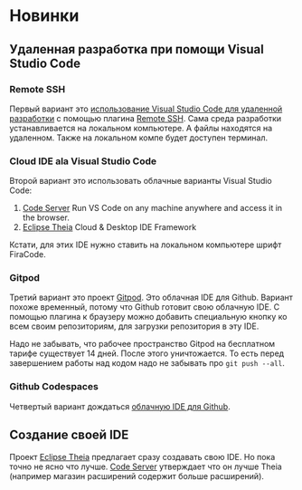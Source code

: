 Новинки
=======

Удаленная разработка при помощи Visual Studio Code
--------------------------------------------------

### Remote SSH

Первый вариант это [использование Visual Studio Code для удаленной разработки][remote-article] 
с помощью плагина [Remote SSH][remote]. Сама среда разработки устанавливается на локальном компьютере.
А файлы находятся на удаленном. Также на локальном компе будет доступен терминал.

### Cloud IDE ala Visual Studio Code

Второй вариант это использовать облачные варианты Visual Studio Code:
1. [Code Server][code-server] Run VS Code on any machine anywhere and access it in the browser.
2. [Eclipse Theia][theia] Cloud & Desktop IDE Framework

Кстати, для этих IDE нужно ставить на локальном компьютере шрифт FiraCode.

### Gitpod

Третий вариант это проект [Gitpod][gitpod]. Это облачная IDE для Github.
Вариант похоже временный, потому что Github готовит свою облачную IDE.
С помощью плагина к браузеру можно добавить специальную кнопку ко всем своим репозиториям, для загрузки
репозитория в эту IDE.

Надо не забывать, что рабочее пространство Gitpod на бесплатном тарифе существует 14 дней. После этого уничтожается. 
То есть перед завершением работы над кодом надо не забывать про `git push --all`.

### Github Codespaces

Четвертый вариант дождаться [облачную IDE для Github][codespaces].

Создание своей IDE
------------------

Проект [Eclipse Theia][theia] предлагает сразу создавать свою IDE. Но пока точно не ясно что лучше.
[Code Server][code-server] утверждает что он лучше Theia (например магазин расширений содержит больше расширений).




[remote]: https://marketplace.visualstudio.com/items?itemName=ms-vscode-remote.remote-ssh
[remote-article]: https://www.digitalocean.com/community/tutorials/how-to-use-visual-studio-code-for-remote-development-via-the-remote-ssh-plugin-ru
[code-server]: https://github.com/cdr/code-server
[theia]: https://github.com/eclipse-theia/theia
[gitpod]: https://gitpod.io/
[codespaces]: https://github.com/features/codespaces